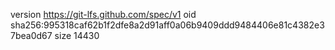 version https://git-lfs.github.com/spec/v1
oid sha256:995318caf62b1f2dfe8a2d91aff0a06b9409ddd9484406e81c4382e37bea0d67
size 14430
